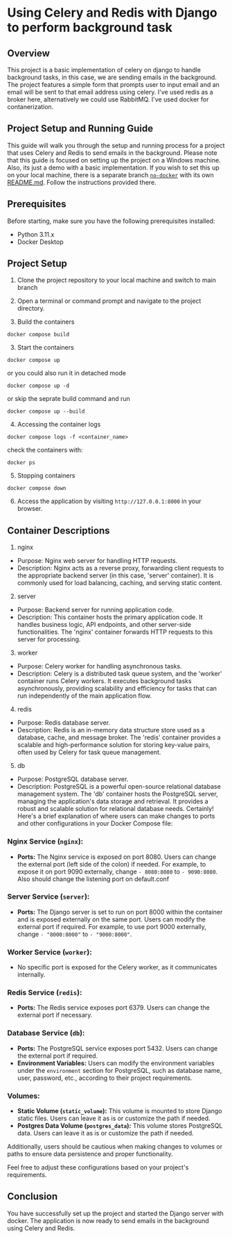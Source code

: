 # Using Celery and Redis with Django to perform background task

## Overview

This project is a basic implementation of celery on django to handle background tasks, in this case, we are sending emails in the background. The project features a simple form that prompts user to input email and an email will be sent to that email address using celery. I've used redis as a broker here, alternatively we could use RabbitMQ. I've used docker for contanerization.

## Project Setup and Running Guide

This guide will walk you through the setup and running process for a project that uses Celery and Redis to send emails in the background. Please note that this guide is focused on setting up the project on a Windows machine. Also, its just a demo with a basic implementation. 
If you wish to set this up on your local machine, there is a separate branch [`no-docker`](https://github.com/Aneemes/celery-redis-django/tree/no-docker) with its own [README.md](https://github.com/Aneemes/celery-redis-django/tree/no-docker). 
Follow the instructions provided there.

## Prerequisites

Before starting, make sure you have the following prerequisites installed:

- Python 3.11.x
- Docker Desktop 

## Project Setup

1. Clone the project repository to your local machine and switch to main branch
2. Open a terminal or command prompt and navigate to the project directory.

2. Build the containers
```
docker compose build
```

3. Start the containers
```
docker compose up
```
or you could also run it in detached mode
```
docker compose up -d
```
or skip the seprate build command and run
```
docker compose up --build
```
4. Accessing the container logs
```
docker compose logs -f <container_name>
```
check the containers with:
```
docker ps
```
5. Stopping containers
```
docker compose down
```

6. Access the application by visiting `http://127.0.0.1:8000` in your browser.

## Container Descriptions

1. nginx
- Purpose: Nginx web server for handling HTTP requests.
- Description: Nginx acts as a reverse proxy, forwarding client requests to the appropriate backend server (in this case, 'server' container). It is commonly used for load balancing, caching, and serving static content.

2. server
- Purpose: Backend server for running application code.
- Description: This container hosts the primary application code. It handles business logic, API endpoints, and other server-side functionalities. The 'nginx' container forwards HTTP requests to this server for processing.

3. worker
- Purpose: Celery worker for handling asynchronous tasks.
- Description: Celery is a distributed task queue system, and the 'worker' container runs Celery workers. It executes background tasks asynchronously, providing scalability and efficiency for tasks that can run independently of the main application flow.

4. redis
- Purpose: Redis database server.
- Description: Redis is an in-memory data structure store used as a database, cache, and message broker. The 'redis' container provides a scalable and high-performance solution for storing key-value pairs, often used by Celery for task queue management.

5. db
- Purpose: PostgreSQL database server.
- Description: PostgreSQL is a powerful open-source relational database management system. The 'db' container hosts the PostgreSQL server, managing the application's data storage and retrieval. It provides a robust and scalable solution for relational database needs.
Certainly! Here's a brief explanation of where users can make changes to ports and other configurations in your Docker Compose file:

### Nginx Service (`nginx`):
- **Ports:** The Nginx service is exposed on port 8080. Users can change the external port (left side of the colon) if needed. For example, to expose it on port 9090 externally, change `- 8080:8080` to `- 9090:8080`. Also should change the listening port on default.conf

### Server Service (`server`):
- **Ports:** The Django server is set to run on port 8000 within the container and is exposed externally on the same port. Users can modify the external port if required. For example, to use port 9000 externally, change `- "8000:8000"` to `- "9000:8000"`.

### Worker Service (`worker`):
- No specific port is exposed for the Celery worker, as it communicates internally.

### Redis Service (`redis`):
- **Ports:** The Redis service exposes port 6379. Users can change the external port if necessary.

### Database Service (`db`):
- **Ports:** The PostgreSQL service exposes port 5432. Users can change the external port if required.
- **Environment Variables:** Users can modify the environment variables under the `environment` section for PostgreSQL, such as database name, user, password, etc., according to their project requirements.

### Volumes:
- **Static Volume (`static_volume`):** This volume is mounted to store Django static files. Users can leave it as is or customize the path if needed.
- **Postgres Data Volume (`postgres_data`):** This volume stores PostgreSQL data. Users can leave it as is or customize the path if needed.

Additionally, users should be cautious when making changes to volumes or paths to ensure data persistence and proper functionality.

Feel free to adjust these configurations based on your project's requirements.

## Conclusion

You have successfully set up the project and started the Django server with docker. The application is now ready to send emails in the background using Celery and Redis.

